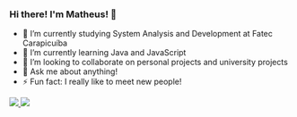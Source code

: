 ### Hi there! I'm Matheus! 👋


- 🔭 I’m currently studying System Analysis and Development at Fatec Carapicuíba
- 🌱 I’m currently learning Java and JavaScript
- 👯 I’m looking to collaborate on personal projects and university projects
- 💬 Ask me about anything!
- ⚡ Fun fact: I really like to meet new people!



 <div>
  <a href="mailto:mhss2904@gmail.com" target="_blank"><img src="https://img.shields.io/badge/Gmail-D14836?style=for-the-badge&logo=gmail&logoColor=white target="_blank"> </a>
  <a href="https://www.linkedin.com/in/sales-matheus/" target="_blank"><img src="https://img.shields.io/badge/LinkedIn-0077B5?style=for-the-badge&logo=linkedin&logoColor=white target="_blank"> </a>
 </div>
